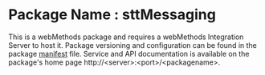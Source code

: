 # Package Name : sttMessaging
This is a webMethods package and requires a webMethods Integration Server to host it. Package versioning and configuration can be found in the package [manifest](./sttMessaging/manifest.v3) file. Service and API documentation is available on the package's home page http://&lt;server&gt;:&lt;port&gt;/&lt;packagename>.